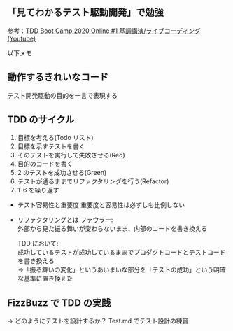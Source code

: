 ## 「見てわかるテスト駆動開発」で勉強

参考：[TDD Boot Camp 2020 Online #1 基調講演/ライブコーディング(Youtube)](https://www.youtube.com/watch?v=Q-FJ3XmFlT8)

以下メモ

## 動作するきれいなコード

テスト開発駆動の目的を一言で表現する

## TDD のサイクル

1. 目標を考える(Todo リスト)
2. 目標を示すテストを書く
3. そのテストを実行して失敗させる(Red)
4. 目的のコードを書く
5. 2 のテストを成功させる(Green)
6. テストが通るままでリファクタリングを行う(Refactor)
7. 1-6 を繰り返す

- テスト容易性と重要度
  重要度と容易性は必ずしも比例しない

- リファクタリングとは
  ファウラー:  
  外部から見た振る舞いが変わらないまま、内部のコードを書き換える

  TDD において:  
  成功しているテストが成功しているままでプロダクトコードとテストコードを書き換える  
  ->「振る舞いの変化」というあいまいな部分を「テストの成功」という明確な基準に置き換えた

## FizzBuzz で TDD の実践

→ どのようにテストを設計するか？
Test.md でテスト設計の練習
